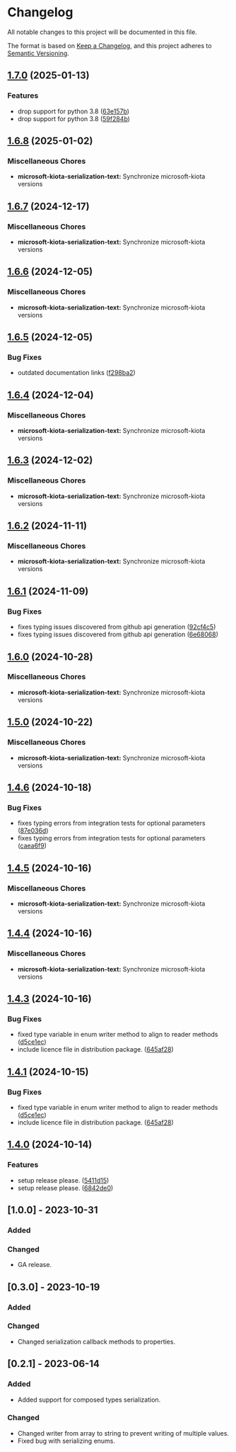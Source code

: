 # Changelog

All notable changes to this project will be documented in this file.

The format is based on [Keep a Changelog](https://keepachangelog.com/en/1.0.0/),
and this project adheres to [Semantic Versioning](https://semver.org/spec/v2.0.0.html).

## [1.7.0](https://github.com/microsoft/kiota-python/compare/microsoft-kiota-serialization-text-v1.6.8...microsoft-kiota-serialization-text-v1.7.0) (2025-01-13)


### Features

* drop support for python 3.8 ([63e157b](https://github.com/microsoft/kiota-python/commit/63e157b2f90d92e360e94670fdaf01095f81e5c8))
* drop support for python 3.8 ([59f284b](https://github.com/microsoft/kiota-python/commit/59f284bb4dff90e468a97c15f2b9bba2fde529db))

## [1.6.8](https://github.com/microsoft/kiota-python/compare/microsoft-kiota-serialization-text-v1.6.7...microsoft-kiota-serialization-text-v1.6.8) (2025-01-02)


### Miscellaneous Chores

* **microsoft-kiota-serialization-text:** Synchronize microsoft-kiota versions

## [1.6.7](https://github.com/microsoft/kiota-python/compare/microsoft-kiota-serialization-text-v1.6.6...microsoft-kiota-serialization-text-v1.6.7) (2024-12-17)


### Miscellaneous Chores

* **microsoft-kiota-serialization-text:** Synchronize microsoft-kiota versions

## [1.6.6](https://github.com/microsoft/kiota-python/compare/microsoft-kiota-serialization-text-v1.6.5...microsoft-kiota-serialization-text-v1.6.6) (2024-12-05)


### Miscellaneous Chores

* **microsoft-kiota-serialization-text:** Synchronize microsoft-kiota versions

## [1.6.5](https://github.com/microsoft/kiota-python/compare/microsoft-kiota-serialization-text-v1.6.4...microsoft-kiota-serialization-text-v1.6.5) (2024-12-05)


### Bug Fixes

* outdated documentation links ([f298ba2](https://github.com/microsoft/kiota-python/commit/f298ba2cf9d6fa3874bc248873f7270fb9499b7f))

## [1.6.4](https://github.com/microsoft/kiota-python/compare/microsoft-kiota-serialization-text-v1.6.3...microsoft-kiota-serialization-text-v1.6.4) (2024-12-04)


### Miscellaneous Chores

* **microsoft-kiota-serialization-text:** Synchronize microsoft-kiota versions

## [1.6.3](https://github.com/microsoft/kiota-python/compare/microsoft-kiota-serialization-text-v1.6.2...microsoft-kiota-serialization-text-v1.6.3) (2024-12-02)


### Miscellaneous Chores

* **microsoft-kiota-serialization-text:** Synchronize microsoft-kiota versions

## [1.6.2](https://github.com/microsoft/kiota-python/compare/microsoft-kiota-serialization-text-v1.6.1...microsoft-kiota-serialization-text-v1.6.2) (2024-11-11)


### Miscellaneous Chores

* **microsoft-kiota-serialization-text:** Synchronize microsoft-kiota versions

## [1.6.1](https://github.com/microsoft/kiota-python/compare/microsoft-kiota-serialization-text-v1.6.0...microsoft-kiota-serialization-text-v1.6.1) (2024-11-09)


### Bug Fixes

* fixes typing issues discovered from github api generation ([92cf4c5](https://github.com/microsoft/kiota-python/commit/92cf4c5a33e67406f8f38d255c1ed990d95a7892))
* fixes typing issues discovered from github api generation ([6e68068](https://github.com/microsoft/kiota-python/commit/6e6806880b1fa0a43d63a97b937461d688e62ea0))

## [1.6.0](https://github.com/microsoft/kiota-python/compare/microsoft-kiota-serialization-text-v1.5.0...microsoft-kiota-serialization-text-v1.6.0) (2024-10-28)


### Miscellaneous Chores

* **microsoft-kiota-serialization-text:** Synchronize microsoft-kiota versions

## [1.5.0](https://github.com/microsoft/kiota-python/compare/microsoft-kiota-serialization-text-v1.4.6...microsoft-kiota-serialization-text-v1.5.0) (2024-10-22)


### Miscellaneous Chores

* **microsoft-kiota-serialization-text:** Synchronize microsoft-kiota versions

## [1.4.6](https://github.com/microsoft/kiota-python/compare/microsoft-kiota-serialization-text-v1.4.5...microsoft-kiota-serialization-text-v1.4.6) (2024-10-18)


### Bug Fixes

* fixes typing errors from integration tests for optional parameters ([87e036d](https://github.com/microsoft/kiota-python/commit/87e036d3dc56b2dfff9dd93134ea1aba66918b18))
* fixes typing errors from integration tests for optional parameters ([caea6f9](https://github.com/microsoft/kiota-python/commit/caea6f9e43d60434d7088f0c6499a6ddb9d7dc14))

## [1.4.5](https://github.com/microsoft/kiota-python/compare/microsoft-kiota-serialization-text-v1.4.4...microsoft-kiota-serialization-text-v1.4.5) (2024-10-16)


### Miscellaneous Chores

* **microsoft-kiota-serialization-text:** Synchronize microsoft-kiota versions

## [1.4.4](https://github.com/microsoft/kiota-python/compare/microsoft-kiota-serialization-text-v1.4.3...microsoft-kiota-serialization-text-v1.4.4) (2024-10-16)


### Miscellaneous Chores

* **microsoft-kiota-serialization-text:** Synchronize microsoft-kiota versions

## [1.4.3](https://github.com/microsoft/kiota-python/compare/microsoft-kiota-serialization-text-v1.4.1...microsoft-kiota-serialization-text-v1.4.3) (2024-10-16)


### Bug Fixes

* fixed type variable in enum writer method to align to reader methods ([d5ce1ec](https://github.com/microsoft/kiota-python/commit/d5ce1ec226b804dd949a2f3b52d1b0cb042fc062))
* include licence file in distribution package. ([645af28](https://github.com/microsoft/kiota-python/commit/645af285a6f97848b190c51199fda9f541e9027a))

## [1.4.1](https://github.com/microsoft/kiota-python/compare/v1.4.0...v1.4.1) (2024-10-15)


### Bug Fixes

* fixed type variable in enum writer method to align to reader methods ([d5ce1ec](https://github.com/microsoft/kiota-python/commit/d5ce1ec226b804dd949a2f3b52d1b0cb042fc062))
* include licence file in distribution package. ([645af28](https://github.com/microsoft/kiota-python/commit/645af285a6f97848b190c51199fda9f541e9027a))

## [1.4.0](https://github.com/microsoft/kiota-python/compare/v1.3.4...v1.4.0) (2024-10-14)


### Features

* setup release please. ([5411d15](https://github.com/microsoft/kiota-python/commit/5411d156ef08a623c6a463c09f1215a2b83ce3f0))
* setup release please. ([6842de0](https://github.com/microsoft/kiota-python/commit/6842de04a25552852b514c402b864c871ff2d6c6))

## [1.0.0] - 2023-10-31

### Added

### Changed

- GA release.

## [0.3.0] - 2023-10-19

### Added

### Changed

- Changed serialization callback methods to properties.

## [0.2.1] - 2023-06-14

### Added

- Added support for composed types serialization.

### Changed

- Changed writer from array to string to prevent writing of multiple values.
- Fixed bug with serializing enums.

